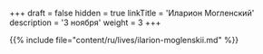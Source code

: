 +++
draft = false
hidden = true
linkTitle = 'Иларион Могленский'
description = '3 ноября'
weight = 3
+++

{{% include file="content/ru/lives/ilarion-moglenskii.md" %}}
